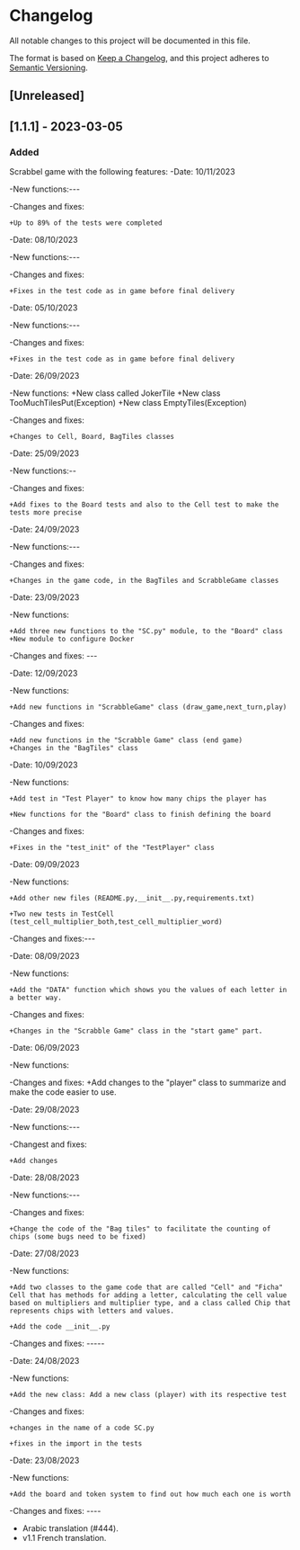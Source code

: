 # Changelog

All notable changes to this project will be documented in this file.

The format is based on [Keep a Changelog](https://keepachangelog.com/en/1.0.0/),
and this project adheres to [Semantic Versioning](https://semver.org/spec/v2.0.0.html).

## [Unreleased]

## [1.1.1] - 2023-03-05

### Added
Scrabbel game with the following features:
-Date: 10/11/2023

-New functions:---

-Changes and fixes:

    +Up to 89% of the tests were completed

    
-Date: 08/10/2023

-New functions:---

-Changes and fixes:

    +Fixes in the test code as in game before final delivery
-Date: 05/10/2023

-New functions:---

-Changes and fixes:

    +Fixes in the test code as in game before final delivery

    
-Date: 26/09/2023

-New functions:
    +New class called JokerTile
    +New class TooMuchTilesPut(Exception)
    +New class EmptyTiles(Exception)

-Changes and fixes:

    +Changes to Cell, Board, BagTiles classes

-Date: 25/09/2023

-New functions:--

-Changes and fixes:

    +Add fixes to the Board tests and also to the Cell test to make the tests more precise

    
-Date: 24/09/2023

-New functions:---

-Changes and fixes:

    +Changes in the game code, in the BagTiles and ScrabbleGame classes

-Date: 23/09/2023

-New functions:

    +Add three new functions to the "SC.py" module, to the "Board" class
    +New module to configure Docker

-Changes and fixes: ---

-Date: 12/09/2023

-New functions:

    +Add new functions in "ScrabbleGame" class (draw_game,next_turn,play)

-Changes and fixes:

    +Add new functions in the "Scrabble Game" class (end game)
    +Changes in the "BagTiles" class


-Date: 10/09/2023

-New functions:

    +Add test in "Test Player" to know how many chips the player has

    +New functions for the "Board" class to finish defining the board

-Changes and fixes:

    +Fixes in the "test_init" of the "TestPlayer" class

-Date: 09/09/2023

-New functions:

    +Add other new files (README.py,__init__.py,requirements.txt)

    +Two new tests in TestCell (test_cell_multiplier_both,test_cell_multiplier_word)

-Changes and fixes:---

    
-Date: 08/09/2023

-New functions:

    +Add the "DATA" function which shows you the values of each letter in a better way.

-Changes and fixes:

    +Changes in the "Scrabble Game" class in the "start game" part.

-Date: 06/09/2023

-New functions:

-Changes and fixes:
    +Add changes to the "player" class to summarize and make the code easier to use.

-Date: 29/08/2023

-New functions:---

-Changest and fixes:

    +Add changes 

-Date: 28/08/2023

-New functions:---

-Changes and fixes: 

    +Change the code of the "Bag tiles" to facilitate the counting of chips (some bugs need to be fixed)


-Date: 27/08/2023

-New functions:

    +Add two classes to the game code that are called "Cell" and "Ficha" Cell that has methods for adding a letter, calculating the cell value based on multipliers and multiplier type, and a class called Chip that represents chips with letters and values. 
    
    +Add the code __init__.py

-Changes and fixes: -----


-Date: 24/08/2023

-New functions:

    +Add the new class: Add a new class (player) with its respective test

-Changes and fixes: 

    +changes in the name of a code SC.py

    +fixes in the import in the tests

-Date: 23/08/2023

-New functions:

    +Add the board and token system to find out how much each one is worth

-Changes and fixes: ----
         

- Arabic translation (#444).
- v1.1 French translation.
